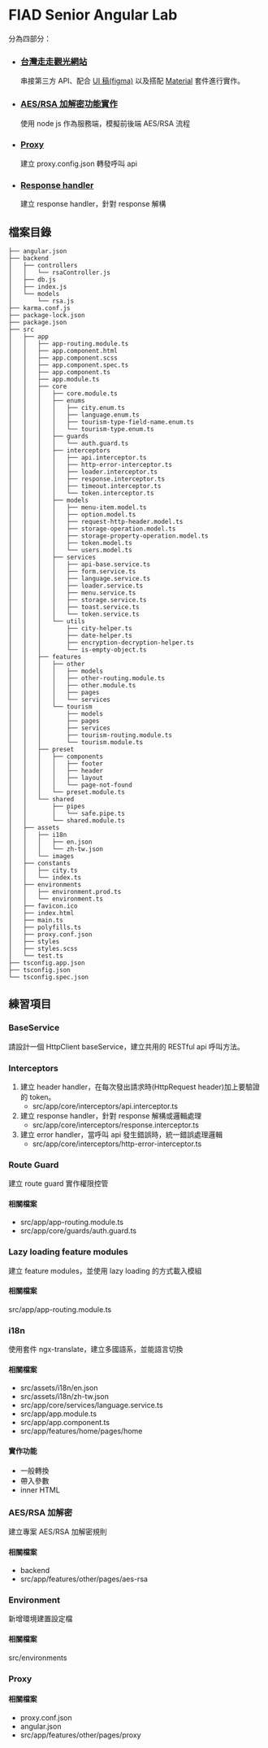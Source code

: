 # FIAD Senior Angular Lab

分為四部分：

- ### [台灣走走觀光網站](https://github.com/miahsuwork/angular-tdx/tree/master/src/app/features/tourism)
  串接第三方 API、配合 [UI 稿(figma)](https://www.figma.com/file/5HQAZ2bunGNKma2fwU0aNZ/The-F2E-3rd---Week1-%E5%8F%B0%E7%81%A3%E6%97%85%E9%81%8A%E6%99%AF%E9%BB%9E%E5%B0%8E%E8%A6%BD?node-id=5%3A1211) 以及搭配 [Material](https://material.angular.io/) 套件進行實作。
- ### [AES/RSA 加解密功能實作](https://github.com/miahsuwork/angular-tdx/tree/master/src/app/features/other/pages/aes-rsa)
  使用 node js 作為服務端，模擬前後端 AES/RSA 流程
- ### [Proxy](https://github.com/miahsuwork/angular-tdx/tree/master/src/app/features/other/pages/proxy)
  建立 proxy.config.json 轉發呼叫 api
- ### [Response handler](https://github.com/miahsuwork/angular-tdx/tree/master/src/app/features/other/pages/users)
  建立 response handler，針對 response 解構

## 檔案目錄

```
├── angular.json
├── backend
│   ├── controllers
│   │   └── rsaController.js
│   ├── db.js
│   ├── index.js
│   └── models
│       └── rsa.js
├── karma.conf.js
├── package-lock.json
├── package.json
├── src
│   ├── app
│   │   ├── app-routing.module.ts
│   │   ├── app.component.html
│   │   ├── app.component.scss
│   │   ├── app.component.spec.ts
│   │   ├── app.component.ts
│   │   ├── app.module.ts
│   │   ├── core
│   │   │   ├── core.module.ts
│   │   │   ├── enums
│   │   │   │   ├── city.enum.ts
│   │   │   │   ├── language.enum.ts
│   │   │   │   ├── tourism-type-field-name.enum.ts
│   │   │   │   └── tourism-type.enum.ts
│   │   │   ├── guards
│   │   │   │   └── auth.guard.ts
│   │   │   ├── interceptors
│   │   │   │   ├── api.interceptor.ts
│   │   │   │   ├── http-error-interceptor.ts
│   │   │   │   ├── loader.interceptor.ts
│   │   │   │   ├── response.interceptor.ts
│   │   │   │   ├── timeout.interceptor.ts
│   │   │   │   └── token.interceptor.ts
│   │   │   ├── models
│   │   │   │   ├── menu-item.model.ts
│   │   │   │   ├── option.model.ts
│   │   │   │   ├── request-http-header.model.ts
│   │   │   │   ├── storage-operation.model.ts
│   │   │   │   ├── storage-property-operation.model.ts
│   │   │   │   ├── token.model.ts
│   │   │   │   └── users.model.ts
│   │   │   ├── services
│   │   │   │   ├── api-base.service.ts
│   │   │   │   ├── form.service.ts
│   │   │   │   ├── language.service.ts
│   │   │   │   ├── loader.service.ts
│   │   │   │   ├── menu.service.ts
│   │   │   │   ├── storage.service.ts
│   │   │   │   ├── toast.service.ts
│   │   │   │   └── token.service.ts
│   │   │   └── utils
│   │   │       ├── city-helper.ts
│   │   │       ├── date-helper.ts
│   │   │       ├── encryption-decryption-helper.ts
│   │   │       └── is-empty-object.ts
│   │   ├── features
│   │   │   ├── other
│   │   │   │   ├── models
│   │   │   │   ├── other-routing.module.ts
│   │   │   │   ├── other.module.ts
│   │   │   │   ├── pages
│   │   │   │   └── services
│   │   │   └── tourism
│   │   │       ├── models
│   │   │       ├── pages
│   │   │       ├── services
│   │   │       ├── tourism-routing.module.ts
│   │   │       └── tourism.module.ts
│   │   ├── preset
│   │   │   ├── components
│   │   │   │   ├── footer
│   │   │   │   ├── header
│   │   │   │   ├── layout
│   │   │   │   └── page-not-found
│   │   │   └── preset.module.ts
│   │   └── shared
│   │       ├── pipes
│   │       │   └── safe.pipe.ts
│   │       └── shared.module.ts
│   ├── assets
│   │   ├── i18n
│   │   │   ├── en.json
│   │   │   └── zh-tw.json
│   │   └── images
│   ├── constants
│   │   ├── city.ts
│   │   └── index.ts
│   ├── environments
│   │   ├── environment.prod.ts
│   │   └── environment.ts
│   ├── favicon.ico
│   ├── index.html
│   ├── main.ts
│   ├── polyfills.ts
│   ├── proxy.conf.json
│   ├── styles
│   ├── styles.scss
│   └── test.ts
├── tsconfig.app.json
├── tsconfig.json
└── tsconfig.spec.json
```

## 練習項目

### BaseService

請設計一個 HttpClient baseService，建立共用的 RESTful api 呼叫方法。

### Interceptors

1. 建立 header handler，在每次發出請求時(HttpRequest header)加上要驗證的 token。
   - src/app/core/interceptors/api.interceptor.ts
2. 建立 response handler，針對 response 解構或邏輯處理
   - src/app/core/interceptors/response.interceptor.ts
3. 建立 error handler，當呼叫 api 發生錯誤時，統一錯誤處理邏輯
   - src/app/core/interceptors/http-error-interceptor.ts

### Route Guard

建立 route guard 實作權限控管

#### 相關檔案

- src/app/app-routing.module.ts
- src/app/core/guards/auth.guard.ts

### Lazy loading feature modules

建立 feature modules，並使用 lazy loading 的方式載入模組

#### 相關檔案

src/app/app-routing.module.ts

### i18n

使用套件 ngx-translate，建立多國語系，並能語言切換

#### 相關檔案

- src/assets/i18n/en.json
- src/assets/i18n/zh-tw.json
- src/app/core/services/language.service.ts
- src/app/app.module.ts
- src/app/app.component.ts
- src/app/features/home/pages/home

#### 實作功能

- 一般轉換
- 帶入參數
- inner HTML

### AES/RSA 加解密

建立專案 AES/RSA 加解密規則

#### 相關檔案

- backend
- src/app/features/other/pages/aes-rsa

### Environment

新增環境建置設定檔

#### 相關檔案

src/environments

### Proxy

#### 相關檔案

- proxy.conf.json
- angular.json
- src/app/features/other/pages/proxy
